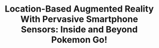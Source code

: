 ---
title: "Location-Based Augmented Reality With Pervasive Smartphone Sensors: Inside and Beyond Pokemon Go!"
link: https://ieeexplore.ieee.org/abstract/document/7907241
conference: IEEE Access
---